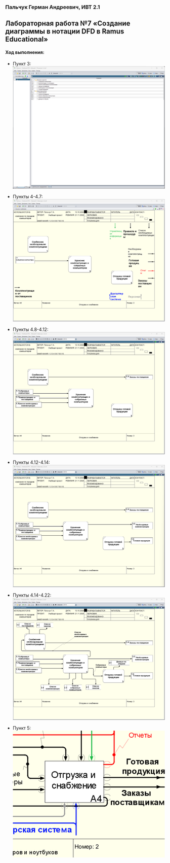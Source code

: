 ### Пальчук Герман Андреевич, ИВТ 2.1

## Лабораторная работа №7 «Создание диаграммы в нотации DFD в Ramus Educational»

#### Ход выполнения:

- Пункт 3:
![](photos/lab7-3.png)

- Пункты 4-4.7:
![](photos/lab7-4-4.7.png)

- Пункты 4.8-4.12:
![](photos/lab7-4.8-4.12.png)

- Пункты 4.12-4.14:
![](photos/lab7-4.12-4.14.png)

- Пункты 4.14-4.22:
![](photos/lab7-4.14-4.22.png)

- Пункт 5:
![](photos/lab7-5.png)